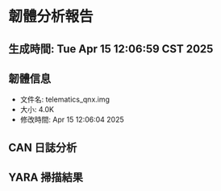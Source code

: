 # 韌體分析報告
## 生成時間: Tue Apr 15 12:06:59 CST 2025

## 韌體信息
- 文件名: telematics_qnx.img
- 大小: 4.0K
- 修改時間: Apr 15 12:06:04 2025

## CAN 日誌分析

## YARA 掃描結果
